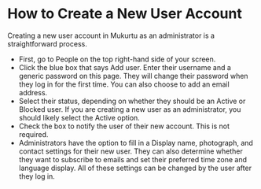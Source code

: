 # How to Create a New User Account

Creating a new user account in Mukurtu as an administrator is a straightforward process. 
- First, go to People on the top right-hand side of your screen.  
- Click the blue box that says Add user. Enter their username and a generic password on this page. They will change their password when they log in for the first time. You can also choose to add an email address.
- Select their status, depending on whether they should be an Active or Blocked user. If you are creating a new user as an administrator, you should likely select the Active option.
- Check the box to notify the user of their new account. This is not required.
- Administrators have the option to fill in a Display name, photograph, and contact settings for their new user. They can also determine whether they want to subscribe to emails and set their preferred time zone and language display. All of these settings can be changed by the user after they log in.